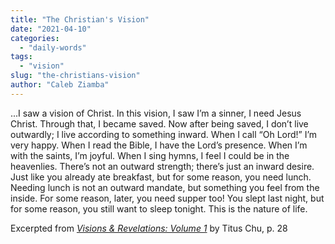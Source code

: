 ```yaml
---
title: "The Christian's Vision"
date: "2021-04-10"
categories: 
  - "daily-words"
tags: 
  - "vision"
slug: "the-christians-vision"
author: "Caleb Ziamba"
---
```


...I saw a vision of Christ. In this vision, I saw I’m a sinner, I need Jesus Christ. Through that, I became saved. Now after being saved, I don’t live outwardly; I live according to something inward. When I call “Oh Lord!” I’m very happy. When I read the Bible, I have the Lord’s presence. When I’m with the saints, I’m joyful. When I sing hymns, I feel I could be in the heavenlies. There’s not an outward strength; there’s just an inward desire. Just like you already ate breakfast, but for some reason, you need lunch. Needing lunch is not an outward mandate, but something you feel from the inside. For some reason, later, you need supper too! You slept last night, but for some reason, you still want to sleep tonight. This is the nature of life. 

Excerpted from _[Visions & Revelations: Volume 1](https://www.amazon.com/Visions-Revelations-TITUS-CHU/dp/B08YHYPJM4/)_ by Titus Chu, p. 28
